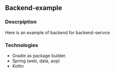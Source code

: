 ## Backend-example
### Descrpiption
Here is an example of backend for backend-serivce
### Technologies
- Gradle as package builder.
- Spring (web, data, aop)
- Kotlin
